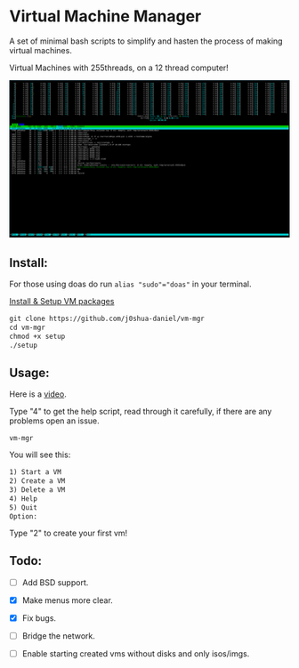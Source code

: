 # Virtual Machine Manager
A set of minimal bash scripts to simplify and hasten the process of making virtual machines. 

Virtual Machines with 255threads, on a 12 thread computer!

![255th](https://github.com/j0shua-daniel/images/blob/main/255cores.png?raw=true)

## Install:

For those using doas do run `alias "sudo"="doas"` in your terminal. 

[Install & Setup VM packages](https://github.com/j0shua-daniel/vm-mgr/wiki)

```
git clone https://github.com/j0shua-daniel/vm-mgr
cd vm-mgr
chmod +x setup
./setup
```

## Usage:
Here is a [video](https://github.com/j0shua-daniel/images/blob/main/vm-mgr.gif).

Type "4" to get the help script, read through it carefully, if there are any problems open an issue.

```
vm-mgr
```
You will see this: 
```
1) Start a VM
2) Create a VM
3) Delete a VM
4) Help
5) Quit
Option:
```
Type "2" to create your first vm!

## Todo:

- [ ] Add BSD support.
- [x] Make menus more clear.
- [x] Fix bugs.
- [ ] Bridge the network.
- [ ] Enable starting created vms without disks and only isos/imgs.

